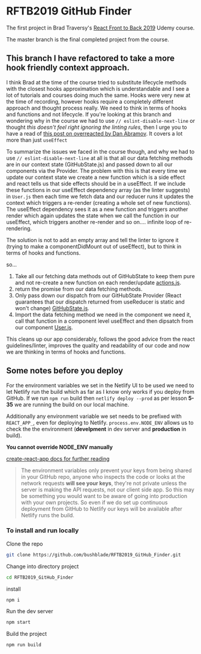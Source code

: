 # RFTB2019 GitHub Finder

The first project in Brad Traversy's [React Front to Back 2019](https://www.udemy.com/share/101XdqAkUadVtQTH4=/) Udemy course.

The master branch is the final completed project from the course.

## This branch I have refactored to take a more hook friendly context approach.

I think Brad at the time of the course tried to substitute lifecycle methods with the closest hooks approximation which is understandable and I see a lot of tutorials and courses doing much the same. Hooks were very new at the time of recording,
however hooks require a completely different approach and thought process really. We need to think in terms of hooks and functions and not lifecycle. If you're looking at this branch and wondering why in the course we had to use `// eslint-disable-next-line` or thought _this doesn't feel right ignoring the linting rules_, then I urge you to have a read of [this post on overreacted by Dan Abramov](https://overreacted.io/a-complete-guide-to-useeffect/). It covers a lot more than just `useEffect`

To summarize the issues we faced in the course though, and why we had to use `// eslint-disable-next-line` at all is that all our data fetching methods are in our context state (GitHubState.js) and passed down to all our components via the Provider. The problem with this is that every time we update our context state we create a new function which is a side effect and react tells us that side effects should be in a useEffect. If we include these functions in our useEffect dependency array (as the linter suggests) in `User.js` then each time we fetch data and our reducer runs it updates the context which triggers a re-render (creating a whole set of new functions). The useEffect dependency sees it as a new function and triggers another render which again updates the state when we call the function in our useEffect, which triggers another re-render and so on.... infinite loop of re-rendering.

The solution is not to add an empty array and tell the linter to ignore it (trying to make a componentDidMount out of useEffect), but to think in terms of hooks and functions.

so...

1. Take all our fetching data methods out of GitHubState to keep them pure and not re-create a new function on each render/update [actions.js](https://github.com/bushblade/RFTB2019_GitHub_Finder/blob/refactor/src/context/github/actions.js).
2. return the promise from our data fetching methods.
3. Only pass down our dispatch from our GitHubState Provider (React guarantees that our dispatch returned from useReducer is static and won't change) [GitHubState.js](https://github.com/bushblade/RFTB2019_GitHub_Finder/blob/refactor/src/context/github/GitHubState.js).
4. Import the data fetching method we need in the component we need it, call that function in a component level useEffect and then dipsatch from our component [User.js](https://github.com/bushblade/RFTB2019_GitHub_Finder/blob/refactor/src/components/users/User.js).

This cleans up our app considerably, follows the good advice from the react guidelines/linter, improves the quality and readability of our code and now we are thinking in terms of hooks and functions.

## Some notes before you deploy

For the environment variables we set in the Netlify UI to be used we need to let Netlify run the build which as far as I know only works if you deploy from GitHub.
If we run `npm run` build then `netlify deploy --prod` as per lesson **5-35** we are running the build on our local machine.

Additionally any environment variable we set needs to be prefixed with `REACT_APP_`, even for deploying to Netlify.
`process.env.NODE_ENV` allows us to check the the environment
(**develpment** in dev server and **production** in build).

**You cannot override NODE_ENV manually**

[create-react-app docs for further reading](https://create-react-app.dev/docs/adding-custom-environment-variables/)

> The environment variables only prevent your keys from being shared in your GitHub repo, anyone who inspects the code or looks at the network requests **will see your keys**, they're not private unless the server is making the API requests, not our client side app.
> So this may be something you would want to be aware of going into production with your own projects.
> So even if we do set up continuous deployment from GitHub to Netlify our keys will be available after Netlify runs the build.

### To install and run locally

Clone the repo

```bash
git clone https://github.com/bushblade/RFTB2019_GitHub_Finder.git
```

Change into directory project

```bash
cd RFTB2019_GitHub_Finder
```

install

```bash
npm i
```

Run the dev server

```bash
npm start
```

Build the project

```bash
npm run build
```
